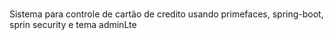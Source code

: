 # 
Sistema para controle de cartão de credito usando primefaces, spring-boot, sprin security e tema adminLte
